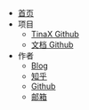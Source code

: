 * [首页](/)
* 项目
  * [TinaX Github](https://github.com/yomunsam/tinax)
  * [文档 Github](https://github.com/nekonyastudio/tinax.doc)
* 作者
  * [Blog](https://yomunchan.moe)
  * [知乎](https://www.zhihu.com/people/yomunsam)
  * [Github](https://github.com/yomunsam)
  * [邮箱](mailto:yomunsam@outlook.com)